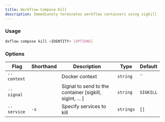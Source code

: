 ```yaml
---
title: Workflow Compose Kill 
description: Immediately terminates workflow containers using sigkill
---
```


### Usage

```bash [Terminal]
dxflow compose kill <IDENTITY> [OPTIONS]
```

### Options

| Flag | Shorthand | Description | Type | Default |
|------|-----------|-------------|------|---------|
| `--context` |  | Docker context | `string` | `` |
| `--signal` |  | Signal to send to the container [sigkill, sigint, ... ] | `string` | `SIGKILL` |
| `--service` | `-s` | Specify services to kill | `strings` | `[]` |


